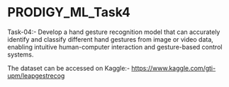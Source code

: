 # PRODIGY_ML_Task4

Task-04:- Develop a hand gesture recognition model that can accurately identify and classify different hand gestures from image or video data, enabling intuitive human-computer interaction and gesture-based control systems.

The dataset can be accessed on Kaggle:- https://www.kaggle.com/gti-upm/leapgestrecog
